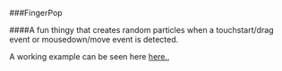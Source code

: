 ###FingerPop

####A fun <canvas> thingy that creates random particles when a touchstart/drag event or mousedown/move event is detected.
	
A working example can be seen here [here.](http://sean.mtracey.org/stuff/fingerpop),